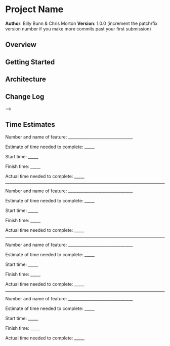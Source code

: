 # Project Name

**Author**: Billy Bunn & Chris Morton
**Version**: 1.0.0 (increment the patch/fix version number if you make more commits past your first submission)

## Overview
<!-- Provide a high level overview of what this application is and why you are building it, beyond the fact that it's an assignment for a Code Fellows 301 class. (i.e. What's your problem domain?) -->

## Getting Started
<!-- What are the steps that a user must take in order to build this app on their own machine and get it running? -->

## Architecture
<!-- Provide a detailed description of the application design. What technologies (languages, libraries, etc) you're using, and any other relevant design information. -->

## Change Log
<!-- Use this area to document the iterative changes made to your application as each feature is successfully implemented. Use time stamps. Here's an examples:

01-01-2001 4:59pm - Application now has a fully-functional express server, with GET and POST routes for the book resource.

## Credits and Collaborations
<!-- Give credit (and a link) to other people or resources that helped you build this application. -->
-->

## Time Estimates
<!-- For each of the features listed on the Trello board, make an estimate of the time it will take you to complete the feature, and record your start and finish times for that feature. -->
Number and name of feature: ________________________________

Estimate of time needed to complete: _____

Start time: _____

Finish time: _____

Actual time needed to complete: _____

---
Number and name of feature: ________________________________

Estimate of time needed to complete: _____

Start time: _____

Finish time: _____

Actual time needed to complete: _____

---
Number and name of feature: ________________________________

Estimate of time needed to complete: _____

Start time: _____

Finish time: _____

Actual time needed to complete: _____

---
Number and name of feature: ________________________________

Estimate of time needed to complete: _____

Start time: _____

Finish time: _____

Actual time needed to complete: _____
